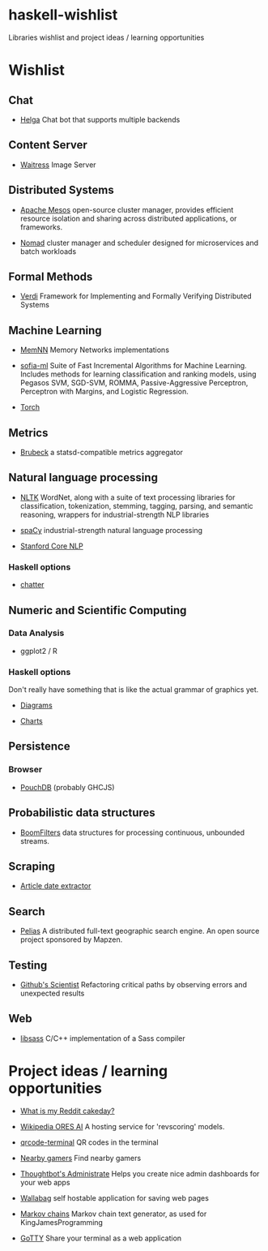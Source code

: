 # haskell-wishlist

Libraries wishlist and project ideas / learning opportunities


# Wishlist

## Chat

- [Helga](https://github.com/shaunduncan/helga) Chat bot that supports multiple backends


## Content Server

- [Waitress](https://github.com/42floors/waitress) Image Server


## Distributed Systems

- [Apache Mesos](http://mesos.apache.org/) open-source cluster manager, provides efficient resource isolation and sharing across distributed applications, or frameworks.

- [Nomad](https://www.hashicorp.com/blog/nomad.html) cluster manager and scheduler designed for microservices and batch workloads


## Formal Methods

- [Verdi](http://homes.cs.washington.edu/~mernst/pubs/verify-distsystem-pldi2015.pdf) Framework for Implementing and
Formally Verifying Distributed Systems


## Machine Learning

- [MemNN](https://github.com/facebook/MemNN) Memory Networks implementations

- [sofia-ml](https://code.google.com/p/sofia-ml/) Suite of Fast Incremental Algorithms for Machine Learning. Includes methods for learning classification and ranking models, using Pegasos SVM, SGD-SVM, ROMMA, Passive-Aggressive Perceptron, Perceptron with Margins, and Logistic Regression.

- [Torch](http://torch.ch/)


## Metrics

- [Brubeck](http://githubengineering.com/brubeck/) a statsd-compatible metrics aggregator


## Natural language processing

- [NLTK](http://www.nltk.org/) WordNet, along with a suite of text processing libraries for classification, tokenization, stemming, tagging, parsing, and semantic reasoning, wrappers for industrial-strength NLP libraries

- [spaCy](https://spacy.io/) industrial-strength natural language processing

- [Stanford Core NLP](http://stanfordnlp.github.io/CoreNLP/index.html)

### Haskell options

- [chatter](http://hackage.haskell.org/package/chatter)


## Numeric and Scientific Computing

### Data Analysis

- ggplot2 / R

### Haskell options

Don't really have something that is like the actual grammar of graphics yet.

- [Diagrams](http://hackage.haskell.org/package/diagrams)

- [Charts](http://hackage.haskell.org/package/Chart)


## Persistence

### Browser

- [PouchDB](http://pouchdb.com/) (probably GHCJS)


## Probabilistic data structures

- [BoomFilters](https://github.com/tylertreat/BoomFilters) data structures for processing continuous, unbounded streams.


## Scraping

- [Article date extractor](https://github.com/Webhose/article-date-extractor)


## Search

- [Pelias](https://github.com/pelias) A distributed full-text geographic search engine. An open source project sponsored by Mapzen.


## Testing

- [Github's Scientist](https://github.com/github/scientist) Refactoring critical paths by observing errors and unexpected results


## Web

- [libsass](https://github.com/sass/libsass) C/C++ implementation of a Sass compiler



# Project ideas / learning opportunities

- [What is my Reddit cakeday?](https://kekday.herokuapp.com/)

- [Wikipedia ORES AI](https://github.com/wiki-ai/ores) A hosting service for 'revscoring' models.

- [qrcode-terminal](https://www.npmjs.com/package/qrcode-terminal) QR codes in the terminal

- [Nearby gamers](http://www.nearbygamers.com/) Find nearby gamers

- [Thoughtbot's Administrate](https://robots.thoughtbot.com/announcing-administrate) Helps you create nice admin dashboards for your web apps

- [Wallabag](https://www.wallabag.org/) self hostable application for saving web pages

- [Markov chains](https://github.com/barrucadu/markov) Markov chain text generator, as used for KingJamesProgramming

- [GoTTY](https://github.com/yudai/gotty) Share your terminal as a web application
